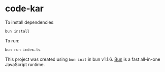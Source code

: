 # code-kar

To install dependencies:

```bash
bun install
```

To run:

```bash
bun run index.ts
```

This project was created using `bun init` in bun v1.1.6. [Bun](https://bun.sh) is a fast all-in-one JavaScript runtime.
